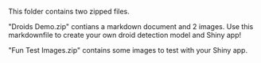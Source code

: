 This folder contains two zipped files. 

"Droids Demo.zip" contians a markdown document and 2 images.  Use this markdownfile to create your own droid detection model and Shiny app! 

"Fun Test Images.zip" contains some images to test with your Shiny app. 
